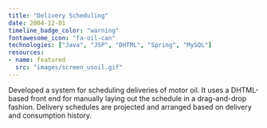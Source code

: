 ```yaml
---
title: "Delivery Scheduling"
date: 2004-12-01
timeline_badge_color: "warning"
fontawesome_icon: "fa-oil-can"
technologies: ["Java", "JSP", "DHTML", "Spring", "MySQL"]
resources:
- name: featured
  src: "images/screen_usoil.gif"
---
```


Developed a system for scheduling deliveries of motor oil. It uses a DHTML-based front end for manually laying out
the schedule in a drag-and-drop fashion. Delivery schedules are projected and arranged based on
delivery and consumption history.